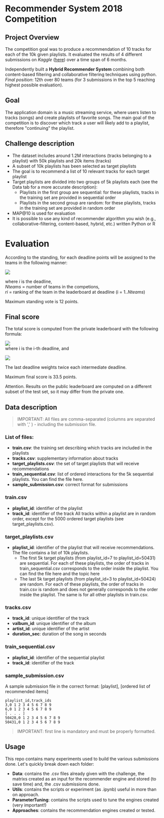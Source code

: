 # Recommender System 2018 Competition

## Project Overview
The competition goal was to produce a recommendation of 10 tracks for each of the 10k given playlists. 
It evaluated the results of 4 different submissions on *Kaggle* ([here](https://www.kaggle.com/c/recommender-system-2018-challenge-polimi/overview)) over a time span of 6 months. <br/>

Independently built a **Hybrid Recommender System** combining both content-based filtering and collaborative filtering techniques using python.  <br/>
*Final position*: 12th over 80 teams (for 3 submissions in the top 5 reaching highest possible evaluation).

## Goal

The application domain is a music streaming service, where users listen to tracks (songs) and create playlists of favorite songs. The main goal of the competition is to discover which track a user will likely add to a playlist, therefore "continuing" the playlist.

## Challenge description

- The dataset includes around 1.2M interactions (tracks belonging to a playlist) with 50k playlists and 20k items (tracks)
- A subset of 10k playlists has been selected as target playlists
- The goal is to recommend a list of 10 relevant tracks for each target playlist
- Target playlists are divided into two groups of 5k playlists each (see the Data tab for a more accurate description):
  - Playlists in the first group are sequential: for these playlists, tracks in the training set are provided in sequential order
  - Playlists in the second group are random: for these playlists, tracks in the training set are provided in random order
- MAP@10 is used for evaluation
- It is possible to use any kind of recommender algorithm you wish (e.g., collaborative-filtering, content-based, hybrid, etc.) written Python or R

# Evaluation
According to the standing, for each deadline points will be assigned to the teams in the following manner:

<img src="https://render.githubusercontent.com/render/math?math=si = 12 - 12 \times \log2{ \left [ \frac{ri - 1}{N\textrm{teams} - 1} +1 \right ] }">
 <br/>

where *i* is the deadline, <br/>
*Nteams* = number of teams in the competions, <br/>
*ri* = ranking of the team in the leaderboard at deadline (i = 1..*Nteams*) <br/>

Maximum standing vote is 12 points.

## Final score

The total score is computed from the private leaderboard with the following formula:

<img src="https://render.githubusercontent.com/render/math?math=\textrm{score} = \frac{ \sum{i} wi \cdot si }{\sum{i} w_i} + b + t + a">
 <br/>
where i is the i-th deadline, and

<img src="https://render.githubusercontent.com/render/math?math=wi = 1 \textrm{ (intermediate deadline)}
wi = 2 \textrm{ (final deadline)}">
 <br/>


The last deadline weights twice each intermediate deadline.

Maximum final score is 33.5 points.

Attention. Results on the public leaderboard are computed on a different subset of the test set, so it may differ from the private one.


## Data description

> IMPORTANT: All files are comma-separated (columns are separated with ',' ) - including the submission file.

### List of files: 

- **train.csv**: the training set describing which tracks are included in the playlists
- **tracks.csv**: supplementary information about tracks
- **target_playlists.csv**: the set of target playlists that will receive recommendations
- **train_sequential.csv**: list of ordered interactions for the 5k sequential playlists. You can find the file here.
- **sample_submission.csv**: correct format for submissions

### train.csv
- **playlist_id**: identifier of the playlist
- **track_id**: identifier of the track
All tracks within a playlist are in random order, except for the 5000 ordered target playlists (see target_playlists.csv).

### target_playlists.csv
- **playlist_id**: identifier of the playlist that will receive recommendations. The file contains a list of 10k playlists.
  - The first 5k target playlists (from playlist_id=7 to playlist_id=50431) are sequential. For each of these playlists, the order of tracks in train_sequential.csv corresponds to the order inside the playlist. You can find the file here and the topic here
  - The last 5k target playlists (from playlist_id=3 to playlist_id=50424) are random. For each of these playlists, the order of tracks in train.csv is random and does not generally corresponds to the order inside the playlist. The same is for all other playlists in train.csv.

### tracks.csv
- **track_id**: unique identifier of the track
- **valbum_id**: unique identifier of the album
- **artist_id**: unique identifier of the artist
- **duration_sec**: duration of the song in seconds

### train_sequential.csv
- **playlist_id**: identifier of the sequential playlist
- **track_id**: identifier of the track

### sample_submission.csv
A sample submission file in the correct format: [playlist], [ordered list of recommended items]

```
playlist_id,track_ids
3,0 1 2 3 4 5 6 7 8 9 
6,0 1 2 3 4 5 6 7 8 9
[ . . . ]
50428,0 1 2 3 4 5 6 7 8 9
50431,0 1 2 3 4 5 6 7 8 9
```

> IMPORTANT: first line is mandatory and must be properly formatted.


## Usage
This repo contains many experiments used to build the various submissions done. Let's quickly break down each folder:

- **Data**: contains the .csv files already given with the challenge, the matrixs created as an input for the recommender engine and stored (to save time) and, the .csv submissions done.
- **Utils**: contains the scripts or experiment (as .ipynb) useful in more than on approach.
- **ParameterTuning**: contains the scripts used to tune the engines created (very important!)
- **Approaches**: contains the recommendation engines created or tested.